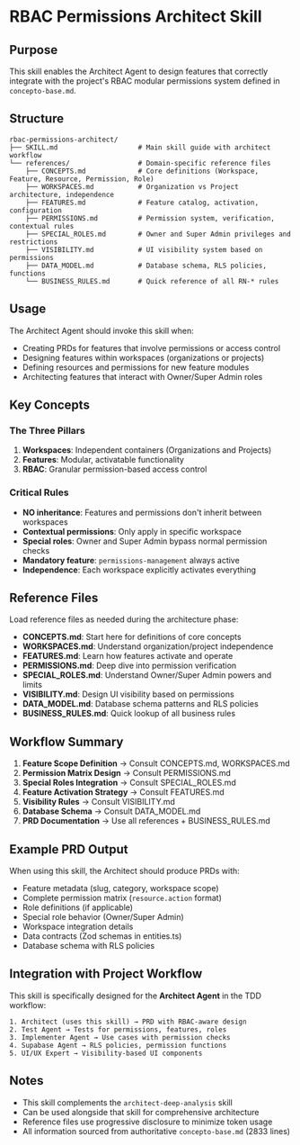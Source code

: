 # RBAC Permissions Architect Skill

## Purpose

This skill enables the Architect Agent to design features that correctly integrate with the project's RBAC modular permissions system defined in `concepto-base.md`.

## Structure

```
rbac-permissions-architect/
├── SKILL.md                    # Main skill guide with architect workflow
└── references/                 # Domain-specific reference files
    ├── CONCEPTS.md             # Core definitions (Workspace, Feature, Resource, Permission, Role)
    ├── WORKSPACES.md           # Organization vs Project architecture, independence
    ├── FEATURES.md             # Feature catalog, activation, configuration
    ├── PERMISSIONS.md          # Permission system, verification, contextual rules
    ├── SPECIAL_ROLES.md        # Owner and Super Admin privileges and restrictions
    ├── VISIBILITY.md           # UI visibility system based on permissions
    ├── DATA_MODEL.md           # Database schema, RLS policies, functions
    └── BUSINESS_RULES.md       # Quick reference of all RN-* rules
```

## Usage

The Architect Agent should invoke this skill when:
- Creating PRDs for features that involve permissions or access control
- Designing features within workspaces (organizations or projects)
- Defining resources and permissions for new feature modules
- Architecting features that interact with Owner/Super Admin roles

## Key Concepts

### The Three Pillars
1. **Workspaces**: Independent containers (Organizations and Projects)
2. **Features**: Modular, activatable functionality
3. **RBAC**: Granular permission-based access control

### Critical Rules
- **NO inheritance**: Features and permissions don't inherit between workspaces
- **Contextual permissions**: Only apply in specific workspace
- **Special roles**: Owner and Super Admin bypass normal permission checks
- **Mandatory feature**: `permissions-management` always active
- **Independence**: Each workspace explicitly activates everything

## Reference Files

Load reference files as needed during the architecture phase:

- **CONCEPTS.md**: Start here for definitions of core concepts
- **WORKSPACES.md**: Understand organization/project independence
- **FEATURES.md**: Learn how features activate and operate
- **PERMISSIONS.md**: Deep dive into permission verification
- **SPECIAL_ROLES.md**: Understand Owner/Super Admin powers and limits
- **VISIBILITY.md**: Design UI visibility based on permissions
- **DATA_MODEL.md**: Database schema patterns and RLS policies
- **BUSINESS_RULES.md**: Quick lookup of all business rules

## Workflow Summary

1. **Feature Scope Definition** → Consult CONCEPTS.md, WORKSPACES.md
2. **Permission Matrix Design** → Consult PERMISSIONS.md
3. **Special Roles Integration** → Consult SPECIAL_ROLES.md
4. **Feature Activation Strategy** → Consult FEATURES.md
5. **Visibility Rules** → Consult VISIBILITY.md
6. **Database Schema** → Consult DATA_MODEL.md
7. **PRD Documentation** → Use all references + BUSINESS_RULES.md

## Example PRD Output

When using this skill, the Architect should produce PRDs with:

- Feature metadata (slug, category, workspace scope)
- Complete permission matrix (`resource.action` format)
- Role definitions (if applicable)
- Special role behavior (Owner/Super Admin)
- Workspace integration details
- Data contracts (Zod schemas in entities.ts)
- Database schema with RLS policies

## Integration with Project Workflow

This skill is specifically designed for the **Architect Agent** in the TDD workflow:

```
1. Architect (uses this skill) → PRD with RBAC-aware design
2. Test Agent → Tests for permissions, features, roles
3. Implementer Agent → Use cases with permission checks
4. Supabase Agent → RLS policies, permission functions
5. UI/UX Expert → Visibility-based UI components
```

## Notes

- This skill complements the `architect-deep-analysis` skill
- Can be used alongside that skill for comprehensive architecture
- Reference files use progressive disclosure to minimize token usage
- All information sourced from authoritative `concepto-base.md` (2833 lines)
